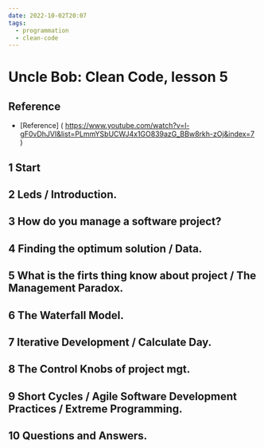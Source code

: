```yaml
---
date: 2022-10-02T20:07
tags:
  - programmation
  - clean-code
---
```


# Uncle Bob: Clean Code, lesson 5

## Reference

- [Reference] ( https://www.youtube.com/watch?v=l-gF0vDhJVI&list=PLmmYSbUCWJ4x1GO839azG_BBw8rkh-zOj&index=7 )



## 1 Start


## 2 Leds / Introduction.


## 3 How do you manage a software project?


## 4 Finding the optimum solution / Data.


## 5 What is the firts thing know about project / The Management Paradox.


## 6 The Waterfall Model.


## 7 Iterative Development / Calculate Day.


## 8 The Control Knobs of project mgt.


## 9 Short Cycles / Agile Software Development Practices / Extreme Programming.


## 10 Questions and Answers.
